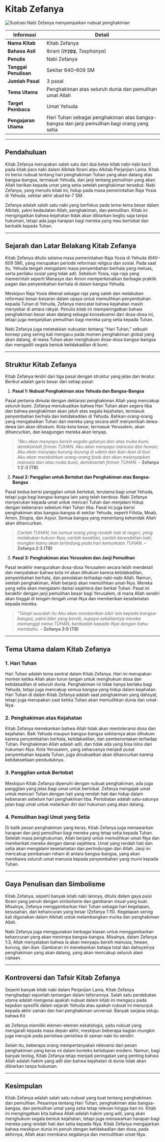 # Kitab Zefanya

![Ilustrasi Nabi Zefanya menyampaikan nubuat penghakiman](data/img/alkitab_kitab_zefanya.jpg)

| **Informasi** | **Detail** |
|---|---|
| **Nama Kitab** | Kitab Zefanya |
| **Bahasa Asli** | Ibrani (**צְפַנְיָה**, *Tsephanya*) |
| **Penulis** | Nabi Zefanya |
| **Tanggal Penulisan** | Sekitar 640–609 SM |
| **Jumlah Pasal** | 3 pasal |
| **Tema Utama** | Penghakiman atas seluruh dunia dan pemulihan umat Allah |
| **Target Pembaca** | Umat Yehuda |
| **Pengajaran Utama** | Hari Tuhan sebagai penghakiman atas bangsa-bangsa dan janji pemulihan bagi orang yang setia |

---

## Pendahuluan

Kitab Zefanya merupakan salah satu dari dua belas kitab nabi-nabi kecil pada kitab para nabi dalam Alkitab Ibrani atau Alkitab Perjanjian Lama. Kitab ini berisi nubuat tentang hari penghakiman Tuhan yang akan datang atas bangsa-bangsa, termasuk Yehuda, dan janji tentang pemulihan yang akan Allah berikan kepada umat yang setia setelah penghakiman tersebut. Nabi Zefanya, yang menulis kitab ini, hidup pada masa pemerintahan Raja Yosia di Yehuda, sekitar akhir abad ke-7 SM.

Zefanya adalah salah satu nabi yang berfokus pada tema-tema besar dalam Alkitab, yakni kedaulatan Allah, penghakiman, dan pemulihan. Kitab ini mengingatkan bahwa kejahatan tidak akan dibiarkan begitu saja tanpa hukuman, tetapi ada juga harapan bagi mereka yang mau bertobat dan berbalik kepada Tuhan.

---

## Sejarah dan Latar Belakang Kitab Zefanya

Kitab Zefanya ditulis selama masa pemerintahan Raja Yosia di Yehuda (640–609 SM), yang merupakan periode reformasi religius dan sosial. Pada saat itu, Yehuda tengah mengalami masa penyembahan berhala yang meluas, serta perilaku sosial yang tidak adil. Sebelum Yosia, raja-raja yang memerintah seperti Manasye dan Amon memperkenalkan berbagai praktik pagan dan penyembahan berhala di dalam bangsa Yehuda.

Meskipun Raja Yosia dikenal sebagai raja yang saleh dan melakukan reformasi besar-besaran dalam upaya untuk memulihkan penyembahan kepada Tuhan di Yehuda, Zefanya mencatat bahwa kejahatan masih menyebar di antara rakyat. Penulis kitab ini memperingatkan bahwa penghakiman besar akan datang sebagai konsekuensi dari dosa-dosa ini, tetapi juga menjanjikan pemulihan bagi mereka yang setia kepada Tuhan.

Nabi Zefanya juga meletakkan nubuatan tentang "Hari Tuhan," sebuah konsep yang sering kali mengacu pada momen penghakiman global yang akan datang, di mana Tuhan akan menghukum dosa-dosa bangsa-bangsa dan mengadili segala bentuk ketidakadilan di bumi.

---

## Struktur Kitab Zefanya

Kitab Zefanya terdiri dari tiga pasal dengan struktur yang jelas dan teratur. Berikut adalah garis besar dari setiap pasal:

1. **Pasal 1: Nubuat Penghakiman atas Yehuda dan Bangsa-Bangsa**
   
Pasal pertama dimulai dengan deklarasi penghakiman Allah yang mencakup seluruh bumi. Zefanya menubuatkan bahwa Hari Tuhan akan segera tiba dan bahwa penghakiman akan jatuh atas segala kejahatan, termasuk penyembahan berhala dan ketidakadilan di Yehuda. Bahkan orang-orang yang mengabaikan Tuhan dan mereka yang secara aktif menyembah dewa-dewa lain akan dihukum. Kota-kota besar, termasuk Yerusalem, akan dihancurkan, dan keagungan mereka akan lenyap.

> *"Aku akan menyapu bersih segala-galanya dari atas muka bumi, demikianlah firman TUHAN. Aku akan menyapu manusia dan hewan; Aku akan menyapu burung-burung di udara dan ikan-ikan di laut. Aku akan merebahkan orang-orang fasik dan akan melenyapkan manusia dari atas muka bumi, demikianlah firman TUHAN.*
> – **Zefanya 1:2-3 (TB)**

2. **Pasal 2: Panggilan untuk Bertobat dan Penghakiman atas Bangsa-Bangsa**

Pasal kedua berisi panggilan untuk bertobat, terutama bagi umat Yehuda, tetapi juga bagi bangsa-bangsa lain yang telah berdosa. Nabi Zefanya menyerukan kepada umat untuk mencari Tuhan dan menjalani hidup dengan kebenaran sebelum Hari Tuhan tiba. Pasal ini juga berisi penghakiman atas bangsa-bangsa di sekitar Yehuda, seperti Filistia, Moab, Amon, Etiopia, dan Asyur. Semua bangsa yang menentang kehendak Allah akan dihancurkan.

> *Carilah TUHAN, hai semua orang yang rendah hati di negeri, yang melakukan hukum-Nya; carilah keadilan, carilah kerendahan hati; mungkin kamu akan terlindung pada hari kemurkaan TUHAN.*
> – **Zefanya 2:3 (TB)**

3. **Pasal 3: Penghakiman atas Yerusalem dan Janji Pemulihan**

Pasal terakhir menguraikan dosa-dosa Yerusalem secara lebih mendetail dan menyatakan bahwa kota ini akan dihukum karena ketidakadilan, penyembahan berhala, dan penolakan terhadap nabi-nabi Allah. Namun, setelah penghakiman, Allah berjanji akan memulihkan umat-Nya. Mereka yang setia akan mengalami damai sejahtera dan berkat Tuhan. Pasal ini berakhir dengan janji pemulihan besar bagi Yerusalem, di mana Allah sendiri akan tinggal di tengah-tengah umat-Nya dan memberikan keselamatan kepada mereka.

> *"Tetapi sesudah itu Aku akan memberikan bibir lain kepada bangsa-bangsa, yakni bibir yang bersih, supaya sekaliannya mereka memanggil nama TUHAN, beribadah kepada-Nya dengan bahu-membahu.*
> – **Zefanya 3:9 (TB)**

---

## Tema Utama dalam Kitab Zefanya

### 1. Hari Tuhan

Hari Tuhan adalah tema sentral dalam Kitab Zefanya. Hari ini merupakan momen ketika Allah akan turun tangan untuk menghukum dosa dan ketidakadilan di seluruh dunia. Penghakiman ini tidak hanya berlaku bagi Yehuda, tetapi juga mencakup semua bangsa yang hidup dalam kejahatan. Hari Tuhan di dalam Kitab Zefanya adalah saat penghakiman yang dahsyat, tetapi juga merupakan saat ketika Tuhan akan memulihkan dunia dan umat-Nya.

### 2. Penghakiman atas Kejahatan

Kitab Zefanya menekankan bahwa Allah tidak akan mentoleransi dosa dan kejahatan. Baik Yehuda maupun bangsa-bangsa sekitarnya akan dihukum karena penyembahan berhala, ketidakadilan, dan pemberontakan terhadap Tuhan. Penghakiman Allah adalah adil, dan tidak ada yang bisa lolos dari hukuman-Nya. Kota Yerusalem, yang seharusnya menjadi pusat penyembahan kepada Tuhan, juga dinubuatkan akan dihancurkan karena ketidaksetiaan penduduknya.

### 3. Panggilan untuk Bertobat

Meskipun Kitab Zefanya dipenuhi dengan nubuat penghakiman, ada juga panggilan yang jelas bagi umat untuk bertobat. Zefanya mengajak umat untuk mencari Tuhan dengan hati yang rendah hati dan hidup dalam kebenaran sebelum hari penghakiman tiba. Pertobatan adalah satu-satunya jalan bagi umat untuk melarikan diri dari hukuman yang akan datang.

### 4. Pemulihan bagi Umat yang Setia

Di balik pesan penghakiman yang keras, Kitab Zefanya juga menawarkan harapan dan janji pemulihan bagi mereka yang tetap setia kepada Tuhan. Setelah masa penghukuman, Allah berjanji untuk memulihkan umat-Nya dan memberkati mereka dengan damai sejahtera. Umat yang rendah hati dan setia akan mengalami keselamatan dan perlindungan dari Allah. Janji ini mencakup pembaruan rohani di antara bangsa-bangsa, yang akan membawa seluruh umat manusia kepada penyembahan yang murni kepada Tuhan.

---

## Gaya Penulisan dan Simbolisme

Kitab Zefanya, seperti banyak kitab nabi lainnya, ditulis dalam gaya puisi Ibrani yang penuh dengan simbolisme dan gambaran visual yang kuat. Misalnya, Zefanya menggambarkan Hari Tuhan sebagai hari kegelapan, kesusahan, dan kehancuran yang besar (Zefanya 1:15). Kegelapan sering kali digunakan dalam Alkitab untuk melambangkan murka dan penghakiman Allah.

Nabi Zefanya juga menggunakan berbagai kiasan untuk menggambarkan kehancuran yang akan menimpa bangsa-bangsa. Misalnya, dalam Zefanya 1:3, Allah menyatakan bahwa Ia akan menyapu bersih manusia, hewan, burung, dan ikan. Gambaran ini menekankan betapa total dan dahsyatnya penghakiman yang akan datang, yang akan mencakup seluruh alam ciptaan.

---

## Kontroversi dan Tafsir Kitab Zefanya

Seperti banyak kitab nabi dalam Perjanjian Lama, Kitab Zefanya menghadapi sejumlah tantangan dalam tafsirannya. Salah satu perdebatan utama adalah mengenai apakah nubuat dalam kitab ini mengacu pada kejadian spesifik dalam sejarah Yehuda atau apakah nubuat ini menunjuk kepada akhir zaman dan hari penghakiman universal. Banyak sarjana setuju bahwa Kit

ab Zefanya memiliki elemen-elemen eskatologis, yaitu nubuat yang mengarah kepada masa depan akhir, meskipun beberapa bagian mungkin juga merujuk pada peristiwa-peristiwa di zaman nabi itu sendiri.

Selain itu, beberapa orang mempertanyakan relevansi dari pesan penghakiman yang keras ini dalam konteks kehidupan modern. Namun, bagi banyak teolog, Kitab Zefanya tetap menjadi peringatan yang penting bahwa Allah adalah hakim yang adil dan bahwa kejahatan di dunia tidak akan dibiarkan tanpa hukuman.

---

## Kesimpulan

Kitab Zefanya adalah salah satu nubuat yang kuat tentang penghakiman dan pemulihan. Pesannya tentang Hari Tuhan, penghakiman atas bangsa-bangsa, dan pemulihan umat yang setia tetap relevan hingga hari ini. Kitab ini mengingatkan kita bahwa Allah adalah hakim yang adil, yang akan menghukum segala bentuk kejahatan, tetapi juga menawarkan harapan bagi mereka yang rendah hati dan setia kepada-Nya. Kitab Zefanya mengajarkan bahwa meskipun dunia ini penuh dengan ketidakadilan dan dosa, pada akhirnya, Allah akan membarui segalanya dan memulihkan umat-Nya.